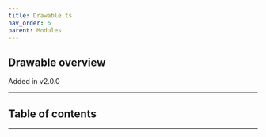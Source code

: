 ```yaml
---
title: Drawable.ts
nav_order: 6
parent: Modules
---
```


## Drawable overview

Added in v2.0.0

---

<h2 class="text-delta">Table of contents</h2>

---
